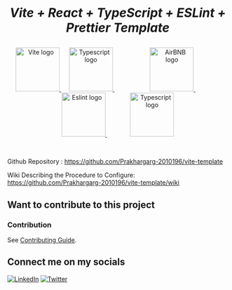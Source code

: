 # <p align="center"><i> Vite + React + TypeScript + ESLint + Prettier Template </i></p> 
<p align="center">
  <a href="https://vitejs.dev" target="_blank" rel="noopener noreferrer">
    <img width="100" src="https://upload.wikimedia.org/wikipedia/commons/f/f1/Vitejs-logo.svg" alt="Vite logo">
  </a>
	  
	<a href="https://www.typescriptlang.org/" target="_blank" rel="noopener noreferrer">
    <img width="100" src="https://upload.wikimedia.org/wikipedia/commons/4/4c/Typescript_logo_2020.svg" alt="Typescript logo">
  </a>
	           
  <a href="https://airbnb.io/javascript/react/" target="_blank" rel="noopener noreferrer">
    <img width="100" src="https://upload.wikimedia.org/wikipedia/commons/6/69/Airbnb_Logo_B%C3%A9lo.svg" alt="AirBNB logo">
  </a>
	        
  <a href="https://eslint.org/" target="_blank" rel="noopener noreferrer">
    <img width="100" src="https://upload.wikimedia.org/wikipedia/commons/e/e3/ESLint_logo.svg" alt="Eslint logo">
  </a>
	       
  <a href="https://prettier.io/" target="_blank" rel="noopener noreferrer">
    <img width="100" src="https://github.com/prettier/prettier-logo/blob/master/images/prettier-icon-clean-centred.png?raw=true" alt="Typescript logo">
  </a>
	
</p>
<br/>

Github Repository : https://github.com/Prakhargarg-2010196/vite-template

Wiki Describing the Procedure to Configure: https://github.com/Prakhargarg-2010196/vite-template/wiki

 

## Want to contribute to this project 
### Contribution
See [Contributing Guide](CONTRIBUTING.md).

## Connect me on my socials 
[![LinkedIn](https://img.shields.io/badge/LinkedIn-%230077B5.svg?logo=linkedin&logoColor=white)](https://linkedin.com/in/prakhargarg23) 
[![Twitter](https://img.shields.io/badge/Twitter-%231DA1F2.svg?logo=Twitter&logoColor=white)](https://twitter.com/prakhargarg23) 


